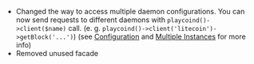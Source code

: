 ---
---
- Changed the way to access multiple daemon configurations.
You can now send requests to different daemons with `playcoind()->client($name)` call. (e. g. `playcoind()->client('litecoin')->getBlock('...')`)
(see [Configuration](https://github.com/denpawmusic/laravel-playcoinrpc#configuration) and [Multiple Instances](https://github.com/denpawmusic/laravel-playcoinrpc#multiple-instances) for more info)
- Removed unused facade
